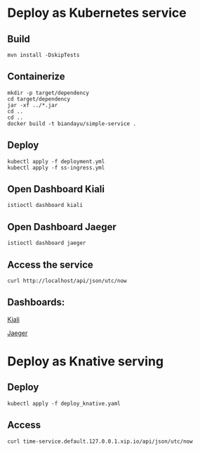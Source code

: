 # Deploy as Kubernetes service

## Build
```
mvn install -DskipTests
```

## Containerize
```
mkdir -p target/dependency
cd target/dependency
jar -xf ../*.jar
cd ..
cd ..
docker build -t biandayu/simple-service .
```

## Deploy
```
kubectl apply -f deployment.yml
kubectl apply -f ss-ingress.yml
```

## Open Dashboard Kiali
```
istioctl dashboard kiali
```

## Open Dashboard Jaeger
```
istioctl dashboard jaeger
```

## Access the service
```
curl http://localhost/api/json/utc/now
```

## Dashboards:
[Kiali](OpenTracing-Kiali.png)

[Jaeger](OpenTracing-Jaeger.png)

# Deploy as Knative serving

## Deploy
```
kubectl apply -f deploy_knative.yaml
```

## Access
```
curl time-service.default.127.0.0.1.xip.io/api/json/utc/now
```